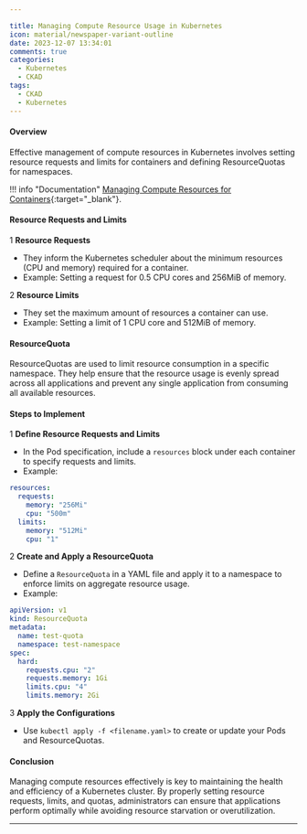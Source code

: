 ```yaml
---

title: Managing Compute Resource Usage in Kubernetes
icon: material/newspaper-variant-outline
date: 2023-12-07 13:34:01
comments: true
categories:
  - Kubernetes
  - CKAD
tags:
  - CKAD
  - Kubernetes
---
```


#### Overview

Effective management of compute resources in Kubernetes involves setting resource requests and limits for containers and defining ResourceQuotas for namespaces.

!!! info "Documentation"
    [Managing Compute Resources for Containers](https://kubernetes.io/docs/concepts/configuration/manage-resources-containers/){:target="_blank"}.

#### Resource Requests and Limits

1 **Resource Requests**

- They inform the Kubernetes scheduler about the minimum resources (CPU and memory) required for a container.
- Example: Setting a request for 0.5 CPU cores and 256MiB of memory.

2 **Resource Limits**

- They set the maximum amount of resources a container can use.
- Example: Setting a limit of 1 CPU core and 512MiB of memory.

#### ResourceQuota

ResourceQuotas are used to limit resource consumption in a specific namespace. They help ensure that the resource usage is evenly spread across all applications and prevent any single application from consuming all available resources.

#### Steps to Implement

1 **Define Resource Requests and Limits**

- In the Pod specification, include a `resources` block under each container to specify requests and limits.
- Example:

```yaml
resources:
  requests:
    memory: "256Mi"
    cpu: "500m"
  limits:
    memory: "512Mi"
    cpu: "1"
```

2 **Create and Apply a ResourceQuota**

- Define a `ResourceQuota` in a YAML file and apply it to a namespace to enforce limits on aggregate resource usage.
- Example:

```yaml
apiVersion: v1
kind: ResourceQuota
metadata:
  name: test-quota
  namespace: test-namespace
spec:
  hard:
    requests.cpu: "2"
    requests.memory: 1Gi
    limits.cpu: "4"
    limits.memory: 2Gi
```

3 **Apply the Configurations**

- Use `kubectl apply -f <filename.yaml>` to create or update your Pods and ResourceQuotas.

#### Conclusion

Managing compute resources effectively is key to maintaining the health and efficiency of a Kubernetes cluster. By properly setting resource requests, limits, and quotas, administrators can ensure that applications perform optimally while avoiding resource starvation or overutilization.

---
